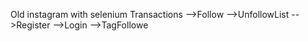 Old instagram with selenium
Transactions
-->Follow
-->UnfollowList
-->Register
-->Login
-->TagFollowe
